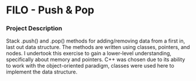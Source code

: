 # FILO - Push & Pop

### Project Description
Stack .push() and .pop() methods for adding/removing data from a first in, last out data structure. The methods are written using classes, pointers, and nodes. I undertook this exercise to gain a lower-level understanding, specifically about memory and pointers. C++ was chosen due to its ability to work with the object-oriented paradigm, classes were used here to implement the data structure.

